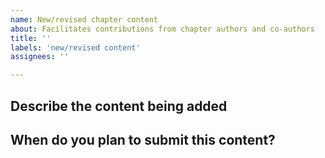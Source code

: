 ```yaml
---
name: New/revised chapter content
about: Facilitates contributions from chapter authors and co-authors
title: ''
labels: 'new/revised content'
assignees: ''

---
```


## Describe the content being added

## When do you plan to submit this content?
